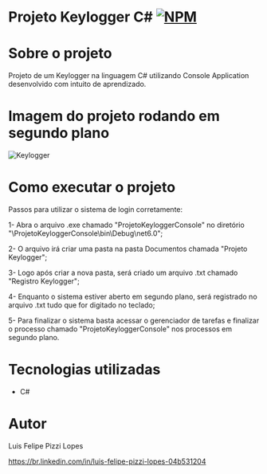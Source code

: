 # Projeto Keylogger C#  [![NPM](https://img.shields.io/npm/l/react)](https://github.com/devsuperior/sds1-wmazoni/blob/master/LICENSE) 

# Sobre o projeto

Projeto de um Keylogger na linguagem C# utilizando Console Application desenvolvido com intuito de aprendizado. 

# Imagem do projeto rodando em segundo plano
![Keylogger](https://user-images.githubusercontent.com/101680647/217822704-69d8ec90-e545-4d90-b610-4b0702621d48.png)


# Como executar o projeto
 
Passos para utilizar o sistema de login corretamente:

1- Abra o arquivo .exe chamado "ProjetoKeyloggerConsole" no diretório "\ProjetoKeyloggerConsole\bin\Debug\net6.0"; 

2- O arquivo irá criar uma pasta na pasta Documentos chamada "Projeto Keylogger"; 

3- Logo após criar a nova pasta, será criado um arquivo .txt chamado "Registro Keylogger"; 

4- Enquanto o sistema estiver aberto em segundo plano, será registrado no arquivo .txt tudo que for digitado no teclado; 

5- Para finalizar o sistema basta acessar o gerenciador de tarefas e finalizar o processo chamado "ProjetoKeyloggerConsole" nos processos em segundo plano.


# Tecnologias utilizadas
- C#


# Autor

Luis Felipe Pizzi Lopes

https://br.linkedin.com/in/luis-felipe-pizzi-lopes-04b531204
